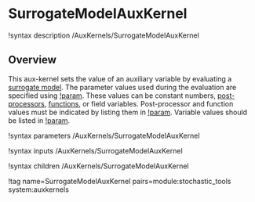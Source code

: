 # SurrogateModelAuxKernel

!syntax description /AuxKernels/SurrogateModelAuxKernel

## Overview

This aux-kernel sets the value of an auxiliary variable by evaluating a [surrogate model](Surrogates/index.md). The parameter values used during the evaluation are specified using [!param](/AuxKernels/SurrogateModelAuxKernel/parameters). These values can be constant numbers, [post-processors](Postprocessors/index.md), [functions](Functions/index.md), or field variables. Post-processor and function values must be indicated by listing them in [!param](/AuxKernels/SurrogateModelAuxKernel/scalar_parameters). Variable values should be listed in [!param](/AuxKernels/SurrogateModelAuxKernel/coupled_variables).

!syntax parameters /AuxKernels/SurrogateModelAuxKernel

!syntax inputs /AuxKernels/SurrogateModelAuxKernel

!syntax children /AuxKernels/SurrogateModelAuxKernel

!tag name=SurrogateModelAuxKernel pairs=module:stochastic_tools system:auxkernels
